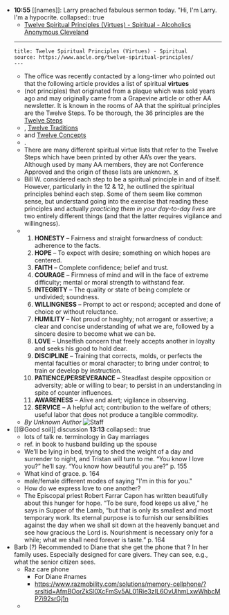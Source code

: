 - **10:55** [[names]]: Larry preached fabulous sermon today. "Hi, I'm Larry. I'm a hypocrite.
  collapsed:: true
	- [Twelve Spiritual Principles (Virtues) - Spiritual - Alcoholics Anonymous Cleveland](https://www.aacle.org/twelve-spiritual-principles/)
	- ---
	  title: Twelve Spiritual Principles (Virtues) - Spiritual
	  source: https://www.aacle.org/twelve-spiritual-principles/
	  ---
	- The office was recently contacted by a long-timer who pointed out that the following article provides a list of spiritual
	  **virtues**
	- (not principles) that originated from a plaque which was sold years ago and may originally came from a Grapevine article or other AA newsletter. It is known in the rooms of AA that the spiritual principles are the Twelve Steps. To be thorough, the 36 principles are the
	  [Twelve Steps](https://www.aacle.org/what-is-aa/twelve-steps/)
	- ,
	  [Twelve Traditions](https://www.aacle.org/what-is-aa/twelve-traditions/)
	- and
	  [Twelve Concepts](https://www.aacle.org/product/the-12-concepts-for-world-service/)
	- .
	- There are many different spiritual virtue lists that refer to the Twelve Steps which have been printed by other AA’s over the years. Although used by many AA members, they are not Conference Approved and the origin of these lists are unknown.
	  [✕](#)
	- Bill W. considered each step to be a spiritual principle in and of itself. However, particularly in the 12 & 12, he outlined the spiritual principles behind each step. Some of them seem like common sense, but understand going into the exercise that reading these principles and actually *practicing them in your day-to-day lives* are two entirely different things (and that the latter requires vigilance and willingness).
	- 1. **HONESTY** – Fairness and straight forwardness of conduct: adherence to the facts.
	  2. **HOPE** – To expect with desire; something on which hopes are centered.
	  3. **FAITH** – Complete confidence; belief and trust.
	  4. **COURAGE** – Firmness of mind and will in the face of extreme difficulty; mental or moral strength to withstand fear.
	  5. **INTEGRITY** – The quality or state of being complete or undivided; soundness.
	  6. **WILLINGNESS** – Prompt to act or respond; accepted and done of choice or without reluctance.
	  7. **HUMILITY** – Not proud or haughty; not arrogant or assertive; a clear and concise understanding of what we are, followed by a sincere desire to become what we can be.
	  8. **LOVE** – Unselfish concern that freely accepts another in loyalty and seeks his good to hold dear.
	  9. **DISCIPLINE** – Training that corrects, molds, or perfects the mental faculties or moral character; to bring under control; to train or develop by instruction.
	  10. **PATIENCE/PERSEVERANCE** – Steadfast despite opposition or adversity; able or willing to bear; to persist in an understanding in spite of counter influences.
	  11. **AWARENESS** – Alive and alert; vigilance in observing.
	  12. **SERVICE** – A helpful act; contribution to the welfare of others; useful labor that does not produce a tangible commodity.
	- *By Unknown Author*
	  ![Staff](https://secure.gravatar.com/avatar/9647e0d98cbef4df813651b281fb134a82a2aa51876dc0512690743cdeda12b6?s=64&d=mm&r=g)
- [[@Good soil]] discussion **13:13**
  collapsed:: true
	- lots of talk re. terminology in Gay marriages
	- ref. in book to husband building up the spouse
	- We’ll be lying in bed, trying to shed the weight of a day and surrender to night, and Tristan will turn to me. “You know I love you?” he’ll say. “You know how beautiful you are?” p. 155
	- What kind of grace. p. 164
	- male/female different modes of saying "I'm in this for you."
	- How do we express love to one another?
	- The Episcopal priest Robert Farrar Capon has written beautifully about this hunger for hope. “To be sure, food keeps us alive,” he says in Supper of the Lamb, “but that is only its smallest and most temporary work. Its eternal purpose is to furnish our sensibilities against the day when we shall sit down at the heavenly banquet and see how gracious the Lord is. Nourishment is necessary only for a while; what we shall need forever is taste.” p. 164
- Barb (?) Recommended to Diane that she get the phone that ? In her family uses. Especially designed for care givers. They can see, e.g., what the senior citizen sees.
	- Raz care phone
		- For Diane #names
		- https://www.razmobility.com/solutions/memory-cellphone/?srsltid=AfmBOorZkSl0XcFmSv5AL01Rie3zIL6OvUlhmLxwWhbcMP7i92srGj1n
	-